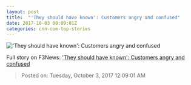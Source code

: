 ```yaml
---
layout: post
title:  "'They should have known': Customers angry and confused"
date: 2017-10-03 00:09:01Z
categories: cnn-com-top-stories
---
```


!['They should have known': Customers angry and confused](http://i2.cdn.turner.com/money/dam/assets/171002151045-monarch-airlines-airport-780x439.jpg)




Full story on F3News: ['They should have known': Customers angry and confused](http://www.f3nws.com/n/DUKnsH)

> Posted on: Tuesday, October 3, 2017 12:09:01 AM
